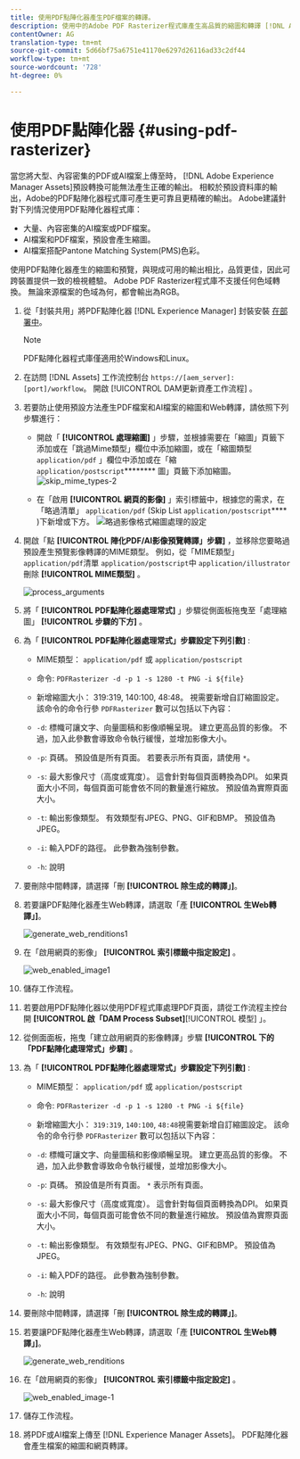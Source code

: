 ```yaml
---
title: 使用PDF點陣化器產生PDF檔案的轉譯。
description: 使用中的Adobe PDF Rasterizer程式庫產生高品質的縮圖和轉譯 [!DNL Adobe Experience Manager]。
contentOwner: AG
translation-type: tm+mt
source-git-commit: 5d66bf75a6751e41170e6297d26116ad33c2df44
workflow-type: tm+mt
source-wordcount: '728'
ht-degree: 0%

---
```



# 使用PDF點陣化器 {#using-pdf-rasterizer}

當您將大型、內容密集的PDF或AI檔案上傳至時， [!DNL Adobe Experience Manager Assets]預設轉換可能無法產生正確的輸出。 相較於預設資料庫的輸出，Adobe的PDF點陣化器程式庫可產生更可靠且更精確的輸出。 Adobe建議針對下列情況使用PDF點陣化器程式庫：

* 大量、內容密集的AI檔案或PDF檔案。
* AI檔案和PDF檔案，預設會產生縮圖。
* AI檔案搭配Pantone Matching System(PMS)色彩。

使用PDF點陣化器產生的縮圖和預覽，與現成可用的輸出相比，品質更佳，因此可跨裝置提供一致的檢視體驗。 Adobe PDF Rasterizer程式庫不支援任何色域轉換。 無論來源檔案的色域為何，都會輸出為RGB。

1. 從「封裝共用」將PDF點陣化器 [!DNL Experience Manager] 封裝安裝 [在部署中](https://www.adobeaemcloud.com/content/marketplace/marketplaceProxy.html?packagePath=/content/companies/public/adobe/packages/cq640/product/assets/aem-assets-pdf-rasterizer-pkg)。

   >[!NOTE]
   >
   >PDF點陣化器程式庫僅適用於Windows和Linux。

1. 在訪問 [!DNL Assets] 工作流控制台 `https://[aem_server]:[port]/workflow`。 開啟 [!UICONTROL DAM更新資產工作流程] 。

1. 若要防止使用預設方法產生PDF檔案和AI檔案的縮圖和Web轉譯，請依照下列步驟進行：

   * 開啟「 **[!UICONTROL 處理縮圖]** 」步驟，並根據需要在「縮圖」頁籤下添加或在「跳過Mime類型」欄位中添加縮圖，或在「縮圖類型 `application/pdf` 」欄位中添加或在「縮 `application/postscript`******** 圖」頁籤下添加縮圖。
   ![skip_mime_types-2](assets/skip_mime_types-2.png)

   * 在「啟用 **[!UICONTROL 網頁的影像]** 」索引標籤中，根據您的需求，在「略過清單」 `application/pdf` (Skip List `application/postscript`**** )下新增或下方。
   ![略過影像格式縮圖處理的設定](assets/web_enabled_imageskiplist.png)

1. 開啟「點 **[!UICONTROL 陣化PDF/AI影像預覽轉譯」步驟]** ，並移除您要略過預設產生預覽影像轉譯的MIME類型。 例如，從「MIME類型」 `application/pdf`清單 `application/postscript`中 `application/illustrator` 刪除 **[!UICONTROL MIME類型]** 。

   ![process_arguments](assets/process_arguments.png)

1. 將「 **[!UICONTROL PDF點陣化器處理常式]** 」步驟從側面板拖曳至「處理縮圖」 **[!UICONTROL 步驟的下方]** 。
1. 為「 **[!UICONTROL PDF點陣化器處理常式」步驟設定下列引數]** :

   * MIME類型： `application/pdf` 或 `application/postscript`
   * 命令: `PDFRasterizer -d -p 1 -s 1280 -t PNG -i ${file}`
   * 新增縮圖大小： 319:319, 140:100, 48:48。 視需要新增自訂縮圖設定。
   該命令的命令行參 `PDFRasterizer` 數可以包括以下內容：

   * `-d`: 標幟可讓文字、向量圖稿和影像順暢呈現。 建立更高品質的影像。 不過，加入此參數會導致命令執行緩慢，並增加影像大小。

   * `-p`: 頁碼。 預設值是所有頁面。 若要表示所有頁面，請使用 `*`。

   * `-s`: 最大影像尺寸（高度或寬度）。 這會針對每個頁面轉換為DPI。 如果頁面大小不同，每個頁面可能會依不同的數量進行縮放。 預設值為實際頁面大小。

   * `-t`: 輸出影像類型。 有效類型有JPEG、PNG、GIF和BMP。 預設值為JPEG。

   * `-i`: 輸入PDF的路徑。 此參數為強制參數。

   * `-h`: 說明


1. 要刪除中間轉譯，請選擇「刪 **[!UICONTROL 除生成的轉譯」]**。

1. 若要讓PDF點陣化器產生Web轉譯，請選取「產 **[!UICONTROL 生Web轉譯」]**。

   ![generate_web_renditions1](assets/generate_web_renditions1.png)

1. 在「啟用網頁的影像」 **[!UICONTROL 索引標籤中指定設定]** 。

   ![web_enabled_image1](assets/web_enabled_image1.png)

1. 儲存工作流程。

1. 若要啟用PDF點陣化器以使用PDF程式庫處理PDF頁面，請從工作流程主控台開 **[!UICONTROL 啟「DAM Process Subset]**[!UICONTROL 模型] 」。

1. 從側面面板，拖曳「建立啟用網頁的影像轉譯」步驟 **[!UICONTROL 下的「PDF點陣化處理常式」步驟]** 。

1. 為「 **[!UICONTROL PDF點陣化器處理常式」步驟設定下列引數]** :

   * MIME類型： `application/pdf` 或 `application/postscript`

   * 命令: `PDFRasterizer -d -p 1 -s 1280 -t PNG -i ${file}`
   * 新增縮圖大小： `319:319`, `140:100`, `48:48`視需要新增自訂縮圖設定。
   該命令的命令行參 `PDFRasterizer` 數可以包括以下內容：

   * `-d`: 標幟可讓文字、向量圖稿和影像順暢呈現。 建立更高品質的影像。 不過，加入此參數會導致命令執行緩慢，並增加影像大小。

   * `-p`: 頁碼。 預設值是所有頁面。 `*` 表示所有頁面。

   * `-s`: 最大影像尺寸（高度或寬度）。 這會針對每個頁面轉換為DPI。 如果頁面大小不同，每個頁面可能會依不同的數量進行縮放。 預設值為實際頁面大小。

   * `-t`: 輸出影像類型。 有效類型有JPEG、PNG、GIF和BMP。 預設值為JPEG。

   * `-i`: 輸入PDF的路徑。 此參數為強制參數。

   * `-h`: 說明


1. 要刪除中間轉譯，請選擇「刪 **[!UICONTROL 除生成的轉譯」]**。
1. 若要讓PDF點陣化器產生Web轉譯，請選取「產 **[!UICONTROL 生Web轉譯」]**。

   ![generate_web_renditions](assets/generate_web_renditions.png)

1. 在「啟用網頁的影像」 **[!UICONTROL 索引標籤中指定設定]** 。

   ![web_enabled_image-1](assets/web_enabled_image-1.png)

1. 儲存工作流程。
1. 將PDF或AI檔案上傳至 [!DNL Experience Manager Assets]。 PDF點陣化器會產生檔案的縮圖和網頁轉譯。
